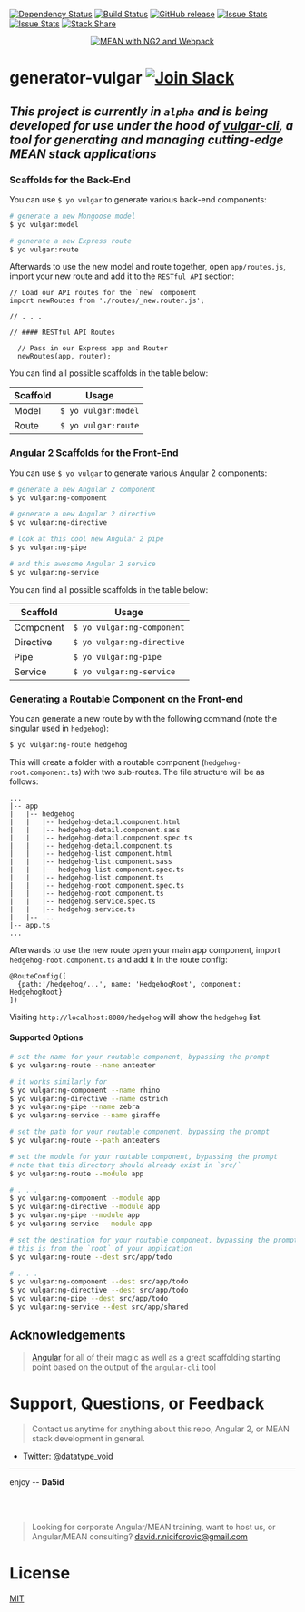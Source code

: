 [![Dependency Status](https://david-dm.org/datatypevoid/generator-vulgar.svg)](https://david-dm.org/datatypevoid/generator-vulgar) [![Build Status](https://travis-ci.org/datatypevoid/generator-vulgar.svg?branch=master)](https://travis-ci.org/datatypevoid/generator-vulgar) [![GitHub release](https://img.shields.io/github/release/qubyte/rubidium.svg)](https://github.com/datatypevoid/generator-vulgar) [![Issue Stats](http://issuestats.com/github/datatypevoid/generator-vulgar/badge/pr?style=flat)](http://issuestats.com/github/datatypevoid/generator-vulgar) [![Issue Stats](http://issuestats.com/github/datatypevoid/generator-vulgar/badge/issue?style=flat)](http://issuestats.com/github/datatypevoid/generator-vulgar) [![Stack Share](http://img.shields.io/badge/tech-stack-0690fa.svg?style=flat)](stackshare.io/datatypevoid/vulgar)
<p align="center">
  <a href="http://www.davidniciforovic.com" target="_blank">
    <img src="https://cloud.githubusercontent.com/assets/10481547/13734874/f4e190ea-e978-11e5-841e-2459f3f5c9e0.png" alt="MEAN with NG2 and Webpack" />
  </a>
</p>

# generator-vulgar [![Join Slack](https://img.shields.io/badge/slack-join-brightgreen.svg)](http://www.davidniciforovic.com/wp-login.php?action=slack-invitation)

## _This project is currently in `alpha` and is being developed for use under the hood of [vulgar-cli](https://github.com/datatypevoid/vulgar-cli), a tool for generating and managing cutting-edge MEAN stack applications_

### Scaffolds for the Back-End

You can use `$ yo vulgar` to generate various back-end components:

```bash
# generate a new Mongoose model
$ yo vulgar:model
```

```bash
# generate a new Express route
$ yo vulgar:route
```

Afterwards to use the new model and route together, open `app/routes.js`, import your new route and add it to the `RESTful API` section:

```
// Load our API routes for the `new` component
import newRoutes from './routes/_new.router.js';

// . . .

// #### RESTful API Routes

  // Pass in our Express app and Router
  newRoutes(app, router);

```

You can find all possible scaffolds in the table below:

Scaffold  | Usage
--------- | --------------------------
Model     | `$ yo vulgar:model`
Route     | `$ yo vulgar:route`

### Angular 2 Scaffolds for the Front-End

You can use `$ yo vulgar` to generate various Angular 2 components:

```bash
# generate a new Angular 2 component
$ yo vulgar:ng-component

# generate a new Angular 2 directive
$ yo vulgar:ng-directive

# look at this cool new Angular 2 pipe
$ yo vulgar:ng-pipe

# and this awesome Angular 2 service
$ yo vulgar:ng-service
```

You can find all possible scaffolds in the table below:

Scaffold  | Usage
--------- | --------------------------
Component | `$ yo vulgar:ng-component`
Directive | `$ yo vulgar:ng-directive`
Pipe      | `$ yo vulgar:ng-pipe`
Service   | `$ yo vulgar:ng-service`

### Generating a Routable Component on the Front-end

You can generate a new route by with the following command (note the singular used in `hedgehog`):

```bash
$ yo vulgar:ng-route hedgehog
```

This will create a folder with a routable component (`hedgehog-root.component.ts`) with two sub-routes. The file structure will be as follows:

```
...
|-- app
|   |-- hedgehog
|   |   |-- hedgehog-detail.component.html
|   |   |-- hedgehog-detail.component.sass
|   |   |-- hedgehog-detail.component.spec.ts
|   |   |-- hedgehog-detail.component.ts
|   |   |-- hedgehog-list.component.html
|   |   |-- hedgehog-list.component.sass
|   |   |-- hedgehog-list.component.spec.ts
|   |   |-- hedgehog-list.component.ts
|   |   |-- hedgehog-root.component.spec.ts
|   |   |-- hedgehog-root.component.ts
|   |   |-- hedgehog.service.spec.ts
|   |   |-- hedgehog.service.ts
|   |-- ...
|-- app.ts
...
```

Afterwards to use the new route open your main app component, import `hedgehog-root.component.ts` and add it in the route config:

```
@RouteConfig([
  {path:'/hedgehog/...', name: 'HedgehogRoot', component: HedgehogRoot}
])
```

Visiting `http://localhost:8080/hedgehog` will show the `hedgehog` list.

#### Supported Options

```bash
# set the name for your routable component, bypassing the prompt
$ yo vulgar:ng-route --name anteater

# it works similarly for
$ yo vulgar:ng-component --name rhino
$ yo vulgar:ng-directive --name ostrich
$ yo vulgar:ng-pipe --name zebra
$ yo vulgar:ng-service --name giraffe
```

```bash
# set the path for your routable component, bypassing the prompt
$ yo vulgar:ng-route --path anteaters
```

```bash
# set the module for your routable component, bypassing the prompt
# note that this directory should already exist in `src/`
$ yo vulgar:ng-route --module app

# . . .
$ yo vulgar:ng-component --module app
$ yo vulgar:ng-directive --module app
$ yo vulgar:ng-pipe --module app
$ yo vulgar:ng-service --module app
```

```bash
# set the destination for your routable component, bypassing the prompt
# this is from the `root` of your application
$ yo vulgar:ng-route --dest src/app/todo

# . . .
$ yo vulgar:ng-component --dest src/app/todo
$ yo vulgar:ng-directive --dest src/app/todo
$ yo vulgar:ng-pipe --dest src/app/todo
$ yo vulgar:ng-service --dest src/app/shared
```

## Acknowledgements

> [Angular](https://github.com/Angular) for all of their magic as well as a great scaffolding starting point based on the output of the `angular-cli` tool

# Support, Questions, or Feedback

> Contact us anytime for anything about this repo, Angular 2, or MEAN stack development in general.

- [Twitter: @datatype_void](https://twitter.com/datatype_void)

--------------------------------------------------------------------------------

enjoy -- **Da5id**

<br><br>

> Looking for corporate Angular/MEAN training, want to host us, or Angular/MEAN consulting? david.r.niciforovic@gmail.com

# License

 [MIT](/LICENSE)
